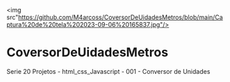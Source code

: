<img src"https://github.com/M4arcoss/CoversorDeUidadesMetros/blob/main/Captura%20de%20tela%202023-09-06%20165837.jpg"/>
# CoversorDeUidadesMetros
Serie 20 Projetos - html_css_Javascript - 001 - Conversor de Unidades

